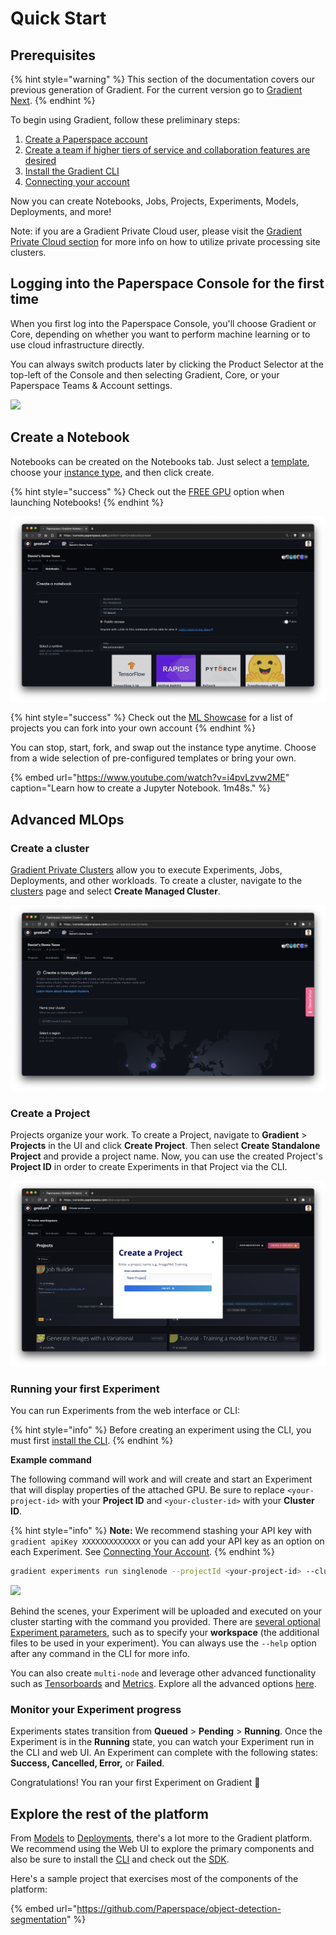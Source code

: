 # Quick Start

## Prerequisites

{% hint style="warning" %}
This section of the documentation covers our previous generation of Gradient.  For the current version go to [Gradient Next](https://docs.paperspace.com/gradient).
{% endhint %}

To begin using Gradient, follow these preliminary steps:

1. [Create a Paperspace account ](https://www.paperspace.com/account/signup)
2. [Create a team if higher tiers of service and collaboration features are desired](https://support.paperspace.com/hc/en-us/articles/360010359213-Creating-and-Managing-Paperspace-Teams)
3. [Install the Gradient CLI ](install-the-cli.md#installation)
4. [Connecting your account](install-the-cli.md#connecting-your-account)

Now you can create Notebooks, Jobs, Projects, Experiments, Models, Deployments, and more! 

Note: if you are a Gradient Private Cloud user, please visit the [Gradient Private Cloud section](https://docs.paperspace.com/gradient/gradient-private-cloud/about) for more info on how to utilize private processing site clusters.

## Logging into the Paperspace Console for the first time

When you first log into the Paperspace Console, you'll choose Gradient or Core, depending on whether you want to perform machine learning or to use cloud infrastructure directly.

You can always switch products later by clicking the Product Selector at the top-left of the Console and then selecting Gradient, Core, or your Paperspace Teams & Account settings.

![](../.gitbook/assets/welcome.gif)

## Create a Notebook

Notebooks can be created on the Notebooks tab. Just select a [template](../notebooks/create-a-notebook/notebook-containers/), choose your [instance type](../instances/instance-types/), and then click create. 

{% hint style="success" %}
Check out the [FREE GPU](../instances/instance-types/free-instances.md) option when launching Notebooks!
{% endhint %}

![Select Notebooks &amp;gt; Create a Notebook to enter the notebook create flow](../.gitbook/assets/screen-shot-2021-01-18-at-8.39.35-pm%20%281%29.png)

{% hint style="success" %}
Check out the [ML Showcase](https://ml-showcase.paperspace.com/) for a list of projects you can fork into your own account
{% endhint %}

You can stop, start, fork, and swap out the instance type anytime. Choose from a wide selection of pre-configured templates or bring your own. 

{% embed url="https://www.youtube.com/watch?v=i4pvLzvw2ME" caption="Learn how to create a Jupyter Notebook. 1m48s." %}

## Advanced MLOps

### Create a cluster

[Gradient Private Clusters](../gradient-private-cloud/setup/managed-installation.md) allow you to execute Experiments, Jobs, Deployments, and other workloads. To create a cluster, navigate to the [clusters](https://console.paperspace.com/clusters) page and select **Create Managed Cluster**.

![Create a managed cluster in the Clusters tab](../.gitbook/assets/screen-shot-2021-01-18-at-8.44.13-pm.png)

### Create a Project

Projects organize your work.  To create a Project, navigate to **Gradient** &gt; **Projects** in the UI and click **Create Project**. Then select **Create Standalone Project** and provide a project name. Now, you can use the created Project's **Project ID** in order to create Experiments in that Project via the CLI.

![Select Projects &amp;gt; Create a Project to initiate a new machine learning project ](../.gitbook/assets/screen-shot-2021-01-18-at-8.47.38-pm%20%281%29.png)

### Running your first Experiment

You can run Experiments from the web interface or CLI:

{% hint style="info" %}
Before creating an experiment using the CLI, you must first [install the CLI](install-the-cli.md). 
{% endhint %}

**Example command**

The following command will work and will create and start an Experiment that will display properties of the attached GPU. Be sure to replace `<your-project-id>` with your **Project ID** and `<your-cluster-id>` with your **Cluster ID**.

{% hint style="info" %}
**Note:** We recommend stashing your API key with `gradient apiKey XXXXXXXXXXXXX` or you can add your API key as an option on each Experiment. See [Connecting Your Account](install-the-cli.md#connecting-your-account).
{% endhint %}

```bash
gradient experiments run singlenode --projectId <your-project-id> --clusterId <your-cluster-id> --container 'Test-Container' --machineType P4000 --command 'nvidia-smi' --name 'test-01' --workspace none --apiKey <your-api-key>
```

![](../.gitbook/assets/screen-shot-2020-10-09-at-6.40.00-pm.png)

Behind the scenes, your Experiment will be uploaded and executed on your cluster starting with the command you provided. There are [several optional Experiment parameters](../experiments/using-experiments/), such as to specify your **workspace** \(the additional files to be used in your experiment\). You can always use the `--help` option after any command in the CLI for more info.  

You can also create `multi-node` and leverage other advanced functionality such as [Tensorboards](../tensorboards/using-tensorboards/getting-started-with-tensorboards.md) and [Metrics](../metrics/metrics-overview.md). Explore all the advanced options [here](../experiments/using-experiments/experiment-options.md).

### Monitor your Experiment progress

Experiments states transition from **Queued** &gt; **Pending** &gt; **Running**. Once the Experiment is in the **Running** state, you can watch your Experiment run in the CLI and web UI. An Experiment can complete with the following states: **Success, Cancelled, Error,** or **Failed**.

Congratulations! You ran your first Experiment on Gradient 🚀

## Explore the rest of the platform

From [Models](../models/about.md) to [Deployments](../deployments/about.md), there's a lot more to the Gradient platform.  We recommend using the Web UI to explore the primary components and also be sure to install the [CLI](install-the-cli.md) and check out the [SDK](../gradient-python-sdk/gradient-python-sdk/).

Here's a sample project that exercises most of the components of the platform:

{% embed url="https://github.com/Paperspace/object-detection-segmentation" %}

